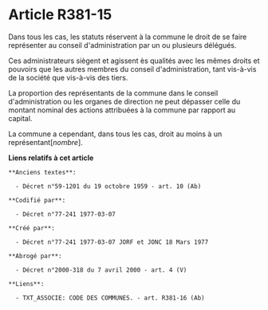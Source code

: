 # Article R381-15

Dans tous les cas, les statuts réservent à la commune le droit de se faire représenter au conseil d'administration par un ou
plusieurs délégués.

Ces administrateurs siègent et agissent ès qualités avec les mêmes droits et pouvoirs que les autres membres du conseil
d'administration, tant vis-à-vis de la société que vis-à-vis des tiers.

La proportion des représentants de la commune dans le conseil d'administration ou les organes de direction ne peut dépasser
celle du montant nominal des actions attribuées à la commune par rapport au capital.

La commune a cependant, dans tous les cas, droit au moins à un représentant[*nombre*].

**Liens relatifs à cet article**

	**Anciens textes**:

	  - Décret n°59-1201 du 19 octobre 1959 - art. 10 (Ab)

	**Codifié par**:

	  - Décret n°77-241 1977-03-07

	**Créé par**:

	  - Décret n°77-241 1977-03-07 JORF et JONC 18 Mars 1977

	**Abrogé par**:

	  - Décret n°2000-318 du 7 avril 2000 - art. 4 (V)

	**Liens**:

	  - TXT_ASSOCIE: CODE DES COMMUNES. - art. R381-16 (Ab)
